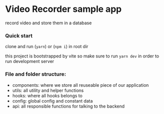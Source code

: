 # Video Recorder sample app

record video and store them in a database

### Quick start

clone and run (`yarn`) or (`npm i`) in root dir

this project is bootstrapped by vite so make sure to run `yarn dev` in order to run development server

### File and folder structure:

- components: where we store all reuseable piece of our application
- utils: all utility and helper functions
- hooks: where all hooks belongs to
- config: global config and constant data
- api: all responsible functions for talking to the backend
